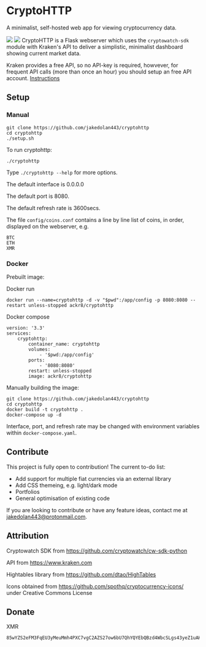 # CryptoHTTP
A minimalist, self-hosted web app for viewing cryptocurrency data.

![](https://raw.githubusercontent.com/jakedolan443/cryptohttp/main/screenshots/screen.png)
![](https://raw.githubusercontent.com/jakedolan443/cryptohttp/main/screenshots/screen2.png)
CryptoHTTP is a Flask webserver which uses the `cryptowatch-sdk` module with Kraken's API to deliver a simplistic, minimalist dashboard showing current market data.

Kraken provides a free API, so no API-key is required, howvever, for frequent API calls (more than once an hour) you should setup an free API account. [Instructions](https://github.com/cryptowatch/cw-sdk-python#setup-your-credential-file)

## Setup

### Manual

```
git clone https://github.com/jakedolan443/cryptohttp
cd cryptohttp
./setup.sh
```
To run cryptohttp:
```
./cryptohttp
```
Type `./cryptohttp --help` for more options.

The default interface is 0.0.0.0

The default port is 8080.

The default refresh rate is 3600secs.

The file `config/coins.conf` contains a line by line list of coins, in order, displayed on the webserver, e.g.
```
BTC
ETH
XMR
```

### Docker

Prebuilt image:

Docker run
```
docker run --name=cryptohttp -d -v "$pwd":/app/config -p 8080:8080 --restart unless-stopped ackr8/cryptohttp
```
Docker compose
```
version: '3.3'
services:
    cryptohttp:
        container_name: cryptohttp
        volumes:
            - '$pwd:/app/config'
        ports:
            - '8080:8080'
        restart: unless-stopped
        image: ackr8/cryptohttp
```

Manually building the image:

```
git clone https://github.com/jakedolan443/cryptohttp
cd cryptohttp
docker build -t cryptohttp .
docker-compose up -d
```

Interface, port, and refresh rate may be changed with environment variables within `docker-compose.yaml`.

## Contribute
This project is fully open to contribution! The current to-do list:

- Add support for multiple fiat currencies via an external library
- Add CSS themeing, e.g. light/dark mode
- Portfolios
- General optimisation of existing code

If you are looking to contribute or have any feature ideas, contact me at jakedolan443@protonmail.com.

## Attribution

Cryptowatch SDK from https://github.com/cryptowatch/cw-sdk-python

API from https://www.kraken.com

Hightables library from https://github.com/dtao/HighTables

Icons obtained from https://github.com/spothq/cryptocurrency-icons/ under Creative Commons License 

## Donate

XMR
```
85wYZS2eFM3FqEU3yMeuMmh4PXC7vgC2AZS27ow6bU7QhYQYEbQBzd4WbcSLgs43yeZ1uAHRkGcn1Q6jRyNHcL881JoAyVG
